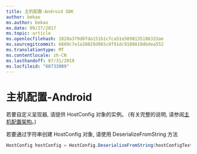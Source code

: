 ```yaml
---
title: 主机配置-Android SDK
author: bekao
ms.author: bekao
ms.date: 09/27/2017
ms.topic: article
ms.openlocfilehash: 2828a379d8fda151b1cfca51e5898135186333ae
ms.sourcegitcommit: 6889c7e1a38029d965c8f91dc9108819dbdea552
ms.translationtype: MT
ms.contentlocale: zh-CN
ms.lasthandoff: 07/31/2019
ms.locfileid: "68733009"
---
```

# <a name="host-config---android"></a>主机配置-Android

若要自定义呈现器, 请提供 HostConfig 对象的实例。 (有关完整的说明, 请参阅[主机配置架构](../../../rendering-cards/host-config.md)。)

若要通过字符串创建 HostConfig 对象, 请使用 DeserializeFromString 方法

```java
HostConfig hostConfig = HostConfig.DeserializeFromString(hostConfigText);
```